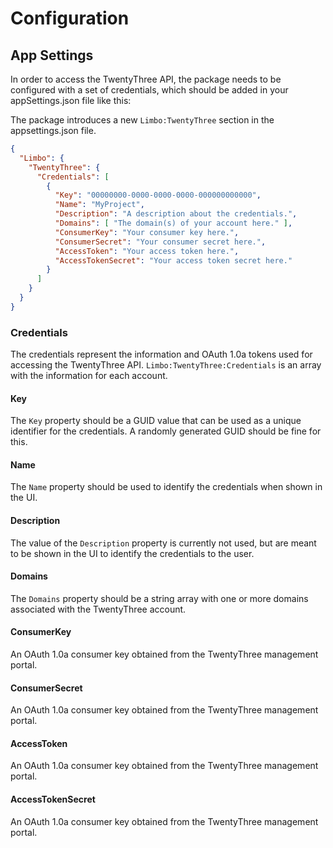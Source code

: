 # Configuration

## App Settings

In order to access the TwentyThree API, the package needs to be configured with a set of credentials, which should be added in your appSettings.json file like this:

The package introduces a new `Limbo:TwentyThree` section in the appsettings.json file.

```json
{
  "Limbo": {
    "TwentyThree": {
      "Credentials": [
        {
          "Key": "00000000-0000-0000-0000-000000000000",
          "Name": "MyProject",
          "Description": "A description about the credentials.",
          "Domains": [ "The domain(s) of your account here." ],
          "ConsumerKey": "Your consumer key here.",
          "ConsumerSecret": "Your consumer secret here.",
          "AccessToken": "Your access token here.",
          "AccessTokenSecret": "Your access token secret here."
        }
      ]
    }
  }
}
```

### Credentials

The credentials represent the information and OAuth 1.0a tokens used for accessing the TwentyThree API. `Limbo:TwentyThree:Credentials` is an array with the information for each account.

#### Key
The `Key` property should be a GUID value that can be used as a unique identifier for the credentials. A randomly generated GUID should be fine for this.

#### Name
The `Name` property should be used to identify the credentials when shown in the UI.

#### Description
The value of the `Description` property is currently not used, but are meant to be shown in the UI to identify the credentials to the user.

#### Domains
The `Domains` property should be a string array with one or more domains associated with the TwentyThree account.

#### ConsumerKey
An OAuth 1.0a consumer key obtained from the TwentyThree management portal.

#### ConsumerSecret
An OAuth 1.0a consumer key obtained from the TwentyThree management portal.

#### AccessToken
An OAuth 1.0a consumer key obtained from the TwentyThree management portal.

#### AccessTokenSecret
An OAuth 1.0a consumer key obtained from the TwentyThree management portal.